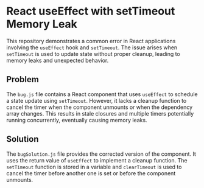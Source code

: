 # React useEffect with setTimeout Memory Leak

This repository demonstrates a common error in React applications involving the `useEffect` hook and `setTimeout`. The issue arises when `setTimeout` is used to update state without proper cleanup, leading to memory leaks and unexpected behavior.

## Problem

The `bug.js` file contains a React component that uses `useEffect` to schedule a state update using `setTimeout`. However, it lacks a cleanup function to cancel the timer when the component unmounts or when the dependency array changes. This results in stale closures and multiple timers potentially running concurrently, eventually causing memory leaks.

## Solution

The `bugSolution.js` file provides the corrected version of the component.  It uses the return value of `useEffect` to implement a cleanup function. The `setTimeout` function is stored in a variable and `clearTimeout` is used to cancel the timer before another one is set or before the component unmounts.